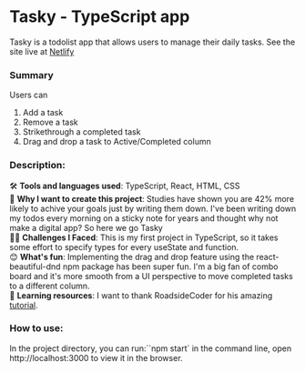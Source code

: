 # Tasky - TypeScript app

Tasky is a todolist app that allows users to manage their daily tasks.
See the site live at <a href="https://tasky2023.netlify.app/" target="_blank">Netlify</a>

### Summary

Users can

<ol>
<li> Add a task
<li> Remove a task
<li> Strikethrough a completed task
<li> Drag and drop a task to Active/Completed column
</ol>

### Description:

🛠️ <b>Tools and languages used</b>: TypeScript, React, HTML, CSS
<br>
🤔 <b>Why I want to create this project</b>: Studies have shown you are 42% more likely to achive your goals just by writing them down. I've been writing down my todos every morning on a sticky note for years and thought why not make a digital app? So here we go Tasky
<br>
💆‍♀️ <b>Challenges I Faced</b>: This is my first project in TypeScript, so it takes some effort to specify types for every useState and function.
<br>
😊 <b>What's fun</b>: Implementing the drag and drop feature using the react-beautiful-dnd npm package has been super fun. I'm a big fan of combo board and it's more smooth from a UI perspective to move completed tasks to a different column.
<br>
📕 <b>Learning resources</b>: I want to thank RoadsideCoder for his amazing <a href="https://www.youtube.com/@RoadsideCoder" target="_blank">tutorial</a>.

### How to use:

In the project directory, you can run:``npm start` in the command line, open http://localhost:3000 to view it in the browser.
